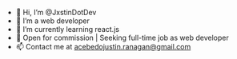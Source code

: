 - 👋 Hi, I’m @JxstinDotDev
- 👀 I’m a web developer
- 🌱 I’m currently learning react.js
- 💞️ Open for commission | Seeking full-time job as web developer
- 📫 Contact me at acebedojustin.ranagan@gmail.com

<!---
JxstinDotDev/JxstinDotDev is a ✨ special ✨ repository because its `README.md` (this file) appears on your GitHub profile.
You can click the Preview link to take a look at your changes.
--->
